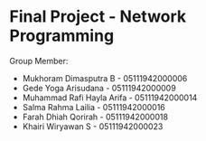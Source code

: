 # Final Project - Network Programming

Group Member: 

- Mukhoram Dimasputra B - 05111942000006
- Gede Yoga Arisudana - 05111942000009
- Muhammad Rafi Hayla Arifa - 05111942000014
- Salma Rahma Lailia - 05111942000016
- Farah Dhiah Qorirah - 05111942000018
- Khairi Wiryawan S - 05111942000023
